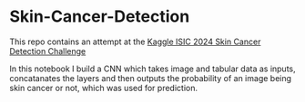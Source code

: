 # Skin-Cancer-Detection
This repo contains an attempt at the [Kaggle ISIC 2024 Skin Cancer Detection Challenge](https://www.kaggle.com/competitions/isic-2024-challenge/overview)

In this notebook I build a CNN which takes image and tabular data as inputs, concatanates the layers and then outputs the probability of an image being skin cancer or not, which was used for prediction. 
